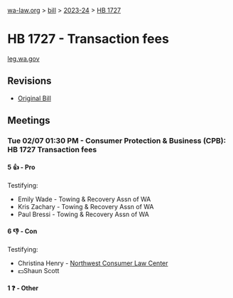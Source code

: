 [wa-law.org](/) > [bill](/bill/) > [2023-24](/bill/2023-24/) > [HB 1727](/bill/2023-24/hb/1727/)

# HB 1727 - Transaction fees
[leg.wa.gov](https://app.leg.wa.gov/billsummary?BillNumber=1727&Year=2023&Initiative=false)

## Revisions
* [Original Bill](1/)

## Meetings
### Tue 02/07 01:30 PM - Consumer Protection & Business (CPB): HB 1727 Transaction fees
#### 5 👍 - Pro
Testifying:
* Emily Wade - Towing & Recovery Assn of WA
* Kris Zachary - Towing & Recovery Assn of WA
* Paul Bressi - Towing & Recovery Assn of WA

#### 6 👎 - Con
Testifying:
* Christina Henry - [Northwest Consumer Law Center](/org/northwest_consumer_law_center/)
* 💵Shaun Scott

#### 1 ❓ - Other

